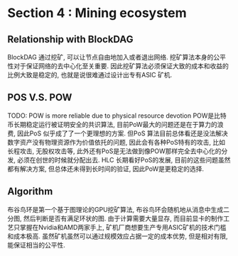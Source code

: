 # Section 4 : Mining ecosystem
## Relationship with BlockDAG
BlockDAG 通过挖矿, 可以让节点自由地加入或者退出网络. 挖矿算法本身的公平性对于保证网络的去中心化至关重要. 因此挖矿算法必须保证大致的成本和收益的比例大致是稳定的, 也就是说很难通过设计出专有ASIC 矿机.
## POS V.S. POW
TODO: POW is more reliable due to physical resource devotion
POW是比特币长期稳定运行被证明安全的共识算法, 目前PoW最大的问题还是在于算力的浪费, 因此PoS 似乎成了了一个更理想的方案. 但PoS 算法目前总体看还是没法解决数字资产没有物理资源作为价值依托的问题, 因此会有各种PoS特有的攻击, 比如长程攻击, 无股权攻击等, 此外还有PoS是无法做到像POW那样完全去中心化的分发, 必须在创世的时候就分配出去. HLC 长期看好PoS的发展, 目前的这些问题虽然都有解决方案, 但总体还未得到长时间的验证, 因此PoW是更稳定的选择. 

## Algorithm 
布谷鸟环是第一个基于图理论的GPU挖矿算法, 布谷鸟环会随机地从消息中生成二分图, 然后判断是否有满足环状的图. 由于计算需要大量显存, 而目前显卡的制作工艺只掌握在Nvidia和AMD两家手上, 矿机厂商想要生产专用ASIC矿机的技术门槛和成本极高. 虽然矿机虽然可以通过规模效应占据一定的成本优势, 但是相对有限, 能保证相当的公平性.
